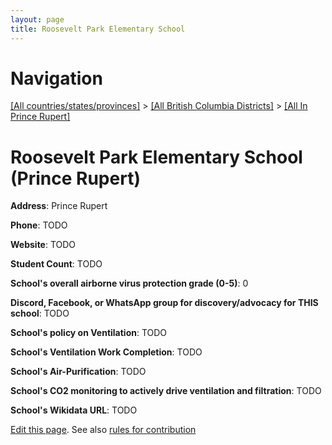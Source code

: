 ```yaml
---
layout: page
title: Roosevelt Park Elementary School
---
```

# Navigation

[[All countries/states/provinces]](../../..) > [[All British Columbia Districts]](../..) > [[All In Prince Rupert]](..)

# Roosevelt Park Elementary School (Prince Rupert)

**Address**: Prince Rupert

**Phone**: TODO

**Website**: TODO

**Student Count**: TODO

**School's overall airborne virus protection grade (0-5)**: 0

**Discord, Facebook, or WhatsApp group for discovery/advocacy for THIS school**: TODO

**School's policy on Ventilation**: TODO

**School's Ventilation Work Completion**: TODO

**School's Air-Purification**: TODO

**School's CO2 monitoring to actively drive ventilation and filtration**: TODO

**School's Wikidata URL**: TODO


[Edit this page](https://github.com/ventilate-schools/BC/edit/main/./Prince_Rupert/Roosevelt_Park_Elementary_School.md). See also [rules for contribution](../../../contribution-rules/)
